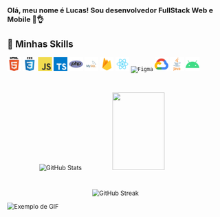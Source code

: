 ### Olá, meu nome é Lucas! Sou desenvolvedor FullStack Web e Mobile 🙌👌

## 🚀 Minhas Skills

<p align="left">
  <code><img height="32" src="https://raw.githubusercontent.com/github/explore/main/topics/html/html.png" alt="HTML5"/></code>
  <code><img height="32" src="https://raw.githubusercontent.com/github/explore/main/topics/css/css.png" alt="CSS"/></code>
  <code><img height="32" src="https://raw.githubusercontent.com/github/explore/main/topics/javascript/javascript.png" alt="Javascript"/></code>
  <code><img height="32" src="https://raw.githubusercontent.com/github/explore/main/topics/typescript/typescript.png" alt="Typescript"/></code>
  <code><img height="32" src="https://raw.githubusercontent.com/github/explore/main/topics/php/php.png" alt="PHP"/></code>
  <code><img height="32" src="https://raw.githubusercontent.com/github/explore/main/topics/mysql/mysql.png" alt="MySQL"/></code>
  <code><img height="32" src="https://raw.githubusercontent.com/github/explore/main/topics/firebase/firebase.png" alt="Firebase"/></code>
  <code><img height="32" src="https://raw.githubusercontent.com/github/explore/main/topics/react/react.png" alt="React"/></code>
  <code><img height="32" src="https://upload.wikimedia.org/wikipedia/commons/3/33/Figma-logo.svg" alt="Figma"/></code>
  <code><img height="32" src="https://raw.githubusercontent.com/github/explore/main/topics/google-cloud/google-cloud.png" alt="Google Cloud"/></code>
  <code><img height="32" src="https://raw.githubusercontent.com/github/explore/main/topics/java/java.png" alt="Java"/></code>
  <code><img height="32" src="https://raw.githubusercontent.com/github/explore/main/topics/android/android.png" alt="Android"/></code>
</p>

<br/>
<p align="center">
  <img src="https://github-readme-stats.vercel.app/api?username=LucasSGama&show_icons=true&title_color=58a6ff&text_color=cfcfcf&icon_color=58a6ff&bg_color=1e1e1e&cache_seconds=2300" alt="GitHub Stats" height="180em" style="width: 49%; margin-right: 1%;" />
  <img height="180em" style="width: 49%;" src="https://github-readme-stats.vercel.app/api/top-langs/?username=LucasSGama&layout=compact&theme=neon">
</p>
<p align="center">
    <img src="https://github-readme-streak-stats.herokuapp.com/?user=LucasSGama&theme=dark&hide_border=false&background=1e1e1e&stroke=58a6ff&ring=58a6ff&fire=58a6ff&currStreakNum=cfcfcf&sideNums=cfcfcf&currStreakLabel=cfcfcf" alt="GitHub Streak" height="180em" style="width: 50%; margin-top: 2em;" />
  </br>
</p>

![Exemplo de GIF](https://i.giphy.com/media/v1.Y2lkPTc5MGI3NjExMWlyZ2tsajBpbXdpdjZsMW1rbGh4azdrYzl0cnlkZDg4MzZjeHVmNyZlcD12MV9pbnRlcm5hbF9naWZfYnlfaWQmY3Q9Zw/0Wzkc9iirQ4ZI7JoaD/giphy.gif)
